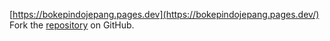 [https://bokepindojepang.pages.dev](https://bokepindojepang.pages.dev/)
Fork the [repository](https://github.com/somisaldo7) on GitHub.